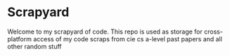 # Scrapyard
Welcome to my scrapyard of code. This repo is used as storage for cross-platform access of my code scraps from cie cs a-level past papers and all other random stuff
